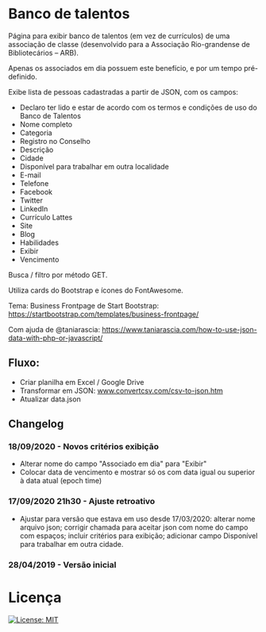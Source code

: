 # Banco de talentos

Página para exibir banco de talentos (em vez de currículos) de uma associação de classe (desenvolvido para a Associação Rio-grandense de Bibliotecários – ARB).

Apenas os associados em dia possuem este benefício, e por um tempo pré-definido.

Exibe lista de pessoas cadastradas a partir de JSON, com os campos:
- Declaro ter lido e estar de acordo com os termos e condições de uso do Banco de Talentos
- Nome completo
- Categoria
- Registro no Conselho
- Descrição
- Cidade
- Disponível para trabalhar em outra localidade
- E-mail
- Telefone
- Facebook
- Twitter
- LinkedIn
- Currículo Lattes
- Site
- Blog
- Habilidades
- Exibir
- Vencimento

Busca / filtro por método GET.

Utiliza cards do Bootstrap e ícones do FontAwesome.

Tema: Business Frontpage de Start Bootstrap: https://startbootstrap.com/templates/business-frontpage/

Com ajuda de @taniarascia: https://www.taniarascia.com/how-to-use-json-data-with-php-or-javascript/

## Fluxo:
- Criar planilha em Excel / Google Drive
- Transformar em JSON: www.convertcsv.com/csv-to-json.htm
- Atualizar data.json

## Changelog

### 18/09/2020 - Novos critérios exibição

- Alterar nome do campo "Associado em dia" para "Exibir"
- Colocar data de vencimento e mostrar só os com data igual ou superior à data atual (epoch time)

### 17/09/2020 21h30 - Ajuste retroativo

- Ajustar para versão que estava em uso desde 17/03/2020: alterar nome arquivo json; corrigir chamada para aceitar json com nome do campo com espaços; incluir critérios para exibição; adicionar campo Disponível para trabalhar em outra cidade.

### 28/04/2019 - Versão inicial

# Licença

[![License: MIT](https://img.shields.io/badge/License-MIT-yellow.svg)](https://opensource.org/licenses/MIT)